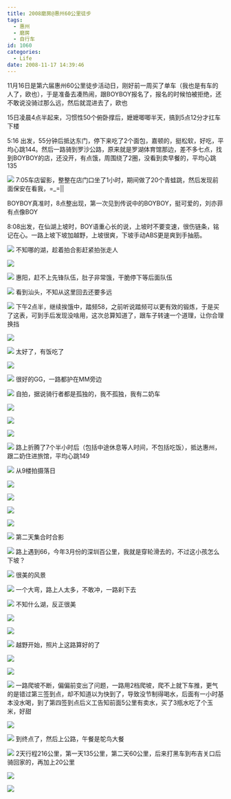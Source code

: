 ```yaml
---
title: 2008磨房@惠州60公里徒步
tags:
  - 惠州
  - 磨房
  - 自行车
id: 1060
categories:
  - Life
date: 2008-11-17 14:39:46
---
```


11月16日是第六届惠州60公里徒步活动日，刚好前一周买了单车（我也是有车的人了，欧也），于是准备去凑热闹，跟BOYBOY报名了，报名的时候怕被拒绝，还不敢说没骑过那么远，然后就混进去了，欧也

15日凌晨4点半起来，习惯性50个俯卧撑后，嬷嬷唧唧半天，搞到5点12分才扛车下楼

5:16 出发，55分钟后抵达东门，停下来吃了2个面包，嘉顿的，挺松软，好吃，平均心跳144。然后一路骑到罗沙公路，原来就是罗湖体育馆那边，差不多七点，找到BOYBOY的店，还没开，有点饿，周围绕了2圈，没看到卖早餐的，平均心跳135

![](/images/2008/11/21_200811211653394733_10566.jpg)
7:05车店留影，整整在店门口坐了1小时，期间做了20个青蛙跳，然后发现前面保安在看我，=_=||

BOYBOY真准时，8点整出现，第一次见到传说中的BOYBOY，挺可爱的，刘亦菲有点像BOY

8:08出发，在仙湖上坡时，BOY语重心长的说，上坡时不要变速，很伤链条，铭记在心。一路上坡下坡加越野，上坡很爽，下坡手动ABS更是爽到手抽筋。

![](/images/2008/11/21_200811211654305608_10567.jpg)
不知哪的湖，趁着拍合影赶紧拍张走人

![](/images/2008/11/21_200811211654377721_10568.jpg)

![](/images/2008/11/21_200811211654466380_10569.jpg)
惠阳，赶不上先锋队伍，肚子非常饿，干脆停下等后面队伍

![](/images/2008/11/21_200811211655022441_10570.jpg)
看到汕头，不知从这里回去还要多远

![](/images/2008/11/21_200811211655102321_10571.jpg)
下午2点半，继续挨饿中，踏频58，之前听说踏频可以更有效的锻炼，于是买了这表，可到手后发现没啥用，这次总算知道了，跟车子转速一个道理，让你合理换挡

![](/images/2008/11/21_200811211656271455_10572.jpg)

![](/images/2008/11/21_200811211656350274_10573.jpg)
太好了，有饭吃了

![](/images/2008/11/21_200811211657077562_10574.jpg)

![](/images/2008/11/21_200811211657155088_10575.jpg)
很好的GG，一路都护在MM旁边

![](/images/2008/11/21_200811211659150073_10576.jpg)
自拍，据说骑行者都是孤独的，我不孤独，我有二奶车

![](/images/2008/11/21_200811211659432045_10577.jpg)

![](/images/2008/11/21_200811211659492682_10578.jpg)

![](/images/2008/11/21_200811211700042550_10579.jpg)

![](/images/2008/11/21_200811211700262270_10580.jpg)
路上折腾了7个半小时后（包括中途休息等人时间，不包括吃饭），抵达惠州，跟二奶住进旅馆，平均心跳149

![](/images/2008/11/21_200811211700344073_10581.jpg)
从9楼拍摄落日

![](/images/2008/11/21_200811211702247403_10582.jpg)

![](/images/2008/11/21_200811211702364843_10583.jpg)

![](/images/2008/11/21_200811211703054527_10584.jpg)

![](/images/2008/11/21_200811211703125262_10585.jpg)

![](/images/2008/11/21_200811211704366873_10586.jpg)
第二天集合时合影

![](/images/2008/11/21_200811211705342543_10587.jpg)
路上遇到66，今年3月份的深圳百公里，我就是穿轮滑去的，不过这小孩怎么下坡？

![](/images/2008/11/21_200811211705462717_10588.jpg)
很美的风景

![](/images/2008/11/21_200811211706163400_10589.jpg)
一个大弯，路上人太多，不敢冲，一路刹下去

![](/images/2008/11/21_200811211706230707_10590.jpg)
不知什么湖，反正很美

![](/images/2008/11/21_200811211706315063_10591.jpg)

![](/images/2008/11/21_200811211707094230_10592.jpg)

![](/images/2008/11/21_200811211707183857_10593.jpg)
越野开始，照片上这路算好的了

![](/images/2008/11/21_200811211707416428_10594.jpg)

![](/images/2008/11/21_200811211707510036_10595.jpg)

![](/images/2008/11/21_200811211708108516_10596.jpg)
一路爬坡不断，偏偏前变出了问题，一路用2档爬坡，爬不上就下车推，更气的是错过第三签到点，却不知道以为快到了，导致没节制得喝水，后面有一小时基本没水喝，到了第四签到点后义工告知前面5公里有卖水，买了3瓶水吃了个玉米，好甜

![](/images/2008/11/21_200811211709171762_10597.jpg)

![](/images/2008/11/21_200811211710157005_10598.jpg)
到终点了，然后上公路，午餐是鸵鸟大餐

![](/images/2008/11/21_200811211709432842_10599.jpg)
2天行程216公里，第一天135公里，第二天60公里，后来打黑车到布吉关口后骑回家的，再加上20公里

![](/images/2008/11/21_200811211713461473_10600.jpg)

![](/images/2008/11/21_200811211713565661_10601.jpg)